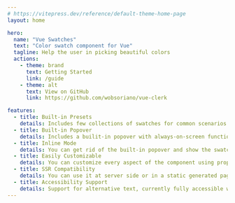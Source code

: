 ```yaml
---
# https://vitepress.dev/reference/default-theme-home-page
layout: home

hero:
  name: "Vue Swatches"
  text: "Color swatch component for Vue"
  tagline: Help the user in picking beautiful colors
  actions:
    - theme: brand
      text: Getting Started
      link: /guide
    - theme: alt
      text: View on GitHub
      link: https://github.com/wobsoriano/vue-clerk

features:
  - title: Built-in Presets
    details: Includes few collections of swatches for common scenarios like text editing.
  - title: Built-in Popover
    details: Includes a builit-in popover with always-on-screen functionality.
  - title: Inline Mode
    details: You can get rid of the built-in popover and show the swatches in your custom UI.
  - title: Easily Customizable
    details: You can customize every aspect of the component using props and slots.
  - title: SSR Compatibility
    details: You can use it at server side or in a static generated page. Easy to integrate with Nuxt.js.
  - title: Accessibility Support
    details: Support for alternative text, currently fully accessible with the inline mode.
---
```

